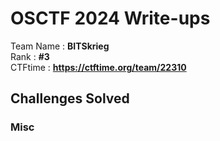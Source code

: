 # OSCTF 2024 Write-ups
Team Name : **BITSkrieg**  
Rank : **#3**  
CTFtime : **https://ctftime.org/team/22310**

## Challenges Solved

### Misc

